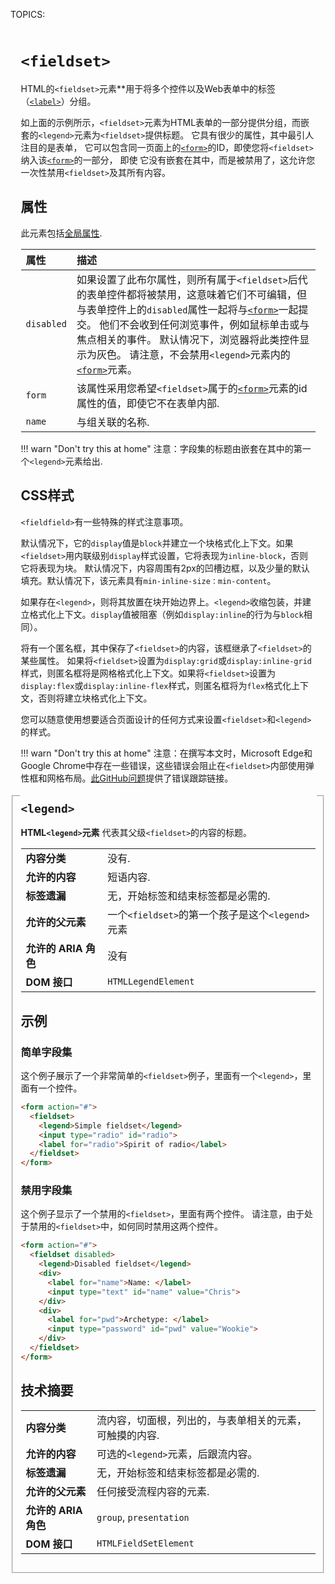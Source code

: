 TOPICS: <fieldset>
        <legend>

# `<fieldset>`

HTML的`<fieldset>`元素**用于将多个控件以及Web表单中的标签（[`<label>`](/zh-hans/webfrontend/<label>)）分组。

如上面的示例所示，`<fieldset>`元素为HTML表单的一部分提供分组，而嵌套的`<legend>`元素为`<fieldset>`提供标题。
它具有很少的属性，其中最引人注目的是表单，
它可以包含同一页面上的[`<form>`](/zh-hans/webfrontend/<form>)的ID，即使您将`<fieldset>`纳入该[`<form>`](/zh-hans/webfrontend/<form>)的一部分，
即使 它没有嵌套在其中，而是被禁用了，这允许您一次性禁用`<fieldset>`及其所有内容。

## 属性

此元素包括[全局属性](https://wiki.developer.mozilla.org/en-US/docs/HTML/Global_attributes).

| 属性 | 描述 |
| :-- | :-- |
| `disabled` | 如果设置了此布尔属性，则所有属于`<fieldset>`后代的表单控件都将被禁用，这意味着它们不可编辑，但与表单控件上的`disabled`属性一起将与[`<form>`](/zh-hans/webfrontend/<form>)一起提交。 他们不会收到任何浏览事件，例如鼠标单击或与焦点相关的事件。 默认情况下，浏览器将此类控件显示为灰色。 请注意，不会禁用`<legend>`元素内的[`<form>`](/zh-hans/webfrontend/<form>)元素。|
| `form` | 该属性采用您希望`<fieldset>`属于的[`<form>`](/zh-hans/webfrontend/<form>)元素的id属性的值，即使它不在表单内部. |
| `name` | 与组关联的名称. |

!!! warn "Don't try this at home"
    注意：字段集的标题由嵌套在其中的第一个`<legend>`元素给出.

## CSS样式

`<fieldfield>`有一些特殊的样式注意事项。

默认情况下，它的`display`值是`block`并建立一个块格式化上下文。如果`<fieldset>`用内联级别`display`样式设置，它将表现为`inline-block`，否则它将表现为块。
默认情况下，内容周围有2px的凹槽边框，以及少量的默认填充。默认情况下，该元素具有`min-inline-size：min-content`。

如果存在`<legend>`，则将其放置在块开始边界上。`<legend>`收缩包装，并建立格式化上下文。`display`值被阻塞（例如`display:inline`的行为与`block`相同）。

将有一个匿名框，其中保存了`<fieldset>`的内容，该框继承了`<fieldset>`的某些属性。 如果将`<fieldset>`设置为`display:grid`或`display:inline-grid`样式，则匿名框将是网格格式化上下文。如果将`<fieldset>`设置为`display:flex`或`display:inline-flex`样式，则匿名框将为`flex`格式化上下文，否则将建立块格式化上下文。

您可以随意使用想要适合页面设计的任何方式来设置`<fieldset>`和`<legend>`的样式。

!!! warn "Don't try this at home"
    注意：在撰写本文时，Microsoft Edge和Google Chrome中存在一些错误，这些错误会阻止在`<fieldset>`内部使用弹性框和网格布局。[此GitHub问题](https://github.com/w3c/csswg-drafts/issues/321)提供了错误跟踪链接。

## `<legend>`

**HTML`<legend>`元素** 代表其父级`<fieldset>`的内容的标题。

|  |  |
| :-- | :-- |
| **内容分类** | 没有. |
| **允许的内容** | 短语内容. |
| **标签遗漏** | 无，开始标签和结束标签都是必需的. |
| **允许的父元素** | 一个`<fieldset>`的第一个孩子是这个`<legend>`元素 |
| **允许的 ARIA 角色** | 没有 |
| **DOM 接口** | `HTMLLegendElement` |

## 示例

### 简单字段集

这个例子展示了一个非常简单的`<fieldset>`例子，里面有一个`<legend>`，里面有一个控件。

```html
<form action="#">
  <fieldset>
    <legend>Simple fieldset</legend>
    <input type="radio" id="radio">
    <label for="radio">Spirit of radio</label>
  </fieldset>
</form>
```

### 禁用字段集

这个例子显示了一个禁用的`<fieldset>`，里面有两个控件。 请注意，由于处于禁用的`<fieldset>`中，如何同时禁用这两个控件。

```html
<form action="#">
  <fieldset disabled>
    <legend>Disabled fieldset</legend>
    <div>
      <label for="name">Name: </label>
      <input type="text" id="name" value="Chris">
    </div>
    <div>
      <label for="pwd">Archetype: </label>
      <input type="password" id="pwd" value="Wookie">
    </div>
  </fieldset>
</form>
```

## 技术摘要

|  |  |
| :-- | :-- |
| **内容分类** | 流内容，切面根，列出的，与表单相关的元素，可触摸的内容. |
| **允许的内容** | 可选的`<legend>`元素，后跟流内容。 |
| **标签遗漏** | 无，开始标签和结束标签都是必需的. |
| **允许的父元素** | 任何接受流程内容的元素. |
| **允许的 ARIA 角色** | `group`, `presentation` |
| **DOM 接口** | `HTMLFieldSetElement` |
